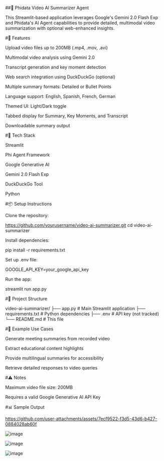 ##🎥 Phidata Video AI Summarizer Agent

This Streamlit-based application leverages Google's Gemini 2.0 Flash Exp and Phidata's AI Agent capabilities to provide detailed, multimodal video summarization with optional web-enhanced insights.

#🚀 Features

Upload video files up to 200MB (.mp4, .mov, .avi)

Multimodal video analysis using Gemini 2.0

Transcript generation and key moment detection

Web search integration using DuckDuckGo (optional)

Multiple summary formats: Detailed or Bullet Points

Language support: English, Spanish, French, German

Themed UI: Light/Dark toggle

Tabbed display for Summary, Key Moments, and Transcript

Downloadable summary output

#🧠 Tech Stack

Streamlit

Phi Agent Framework

Google Generative AI

Gemini 2.0 Flash Exp

DuckDuckGo Tool

Python

#📦 Setup Instructions

Clone the repository:

https://github.com/yourusername/video-ai-summarizer.git
cd video-ai-summarizer

Install dependencies:

pip install -r requirements.txt

Set up .env file:

GOOGLE_API_KEY=your_google_api_key

Run the app:

streamlit run app.py

#📁 Project Structure

video-ai-summarizer/
├── app.py                  # Main Streamlit application
├── requirements.txt        # Python dependencies
├── .env                    # API key (not tracked)
└── README.md               # This file

#📝 Example Use Cases

Generate meeting summaries from recorded video

Extract educational content highlights

Provide multilingual summaries for accessibility

Retrieve detailed responses to video queries

#⚠️ Notes

Maximum video file size: 200MB

Requires a valid Google Generative AI API Key

#📊 Sample Output

https://github.com/user-attachments/assets/7ecf9522-f3d5-43d6-b427-0884028ab60f

![image](https://github.com/user-attachments/assets/7557de01-746c-4dde-946a-3611ffffd633)

![image](https://github.com/user-attachments/assets/af0a7123-0928-4d03-8e84-ff0f1bb2576c)

![image](https://github.com/user-attachments/assets/fb86dfd2-1aab-41b1-891f-d45110f46219)



